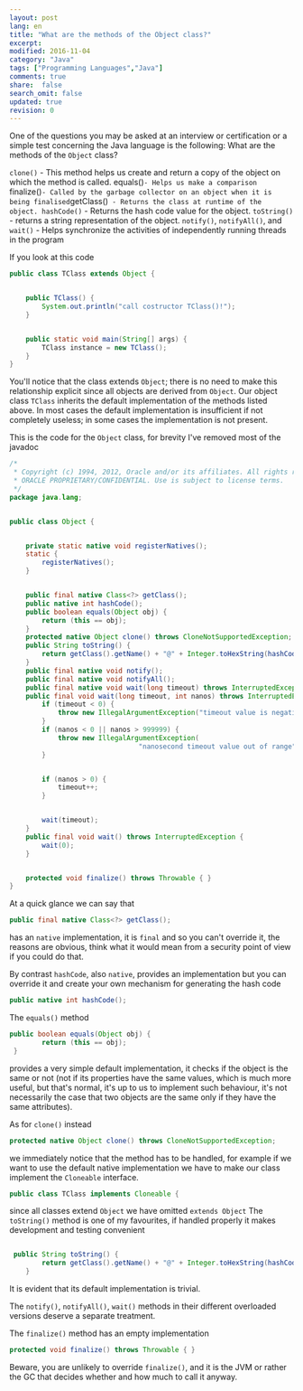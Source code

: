 ```yaml
---
layout: post
lang: en
title: "What are the methods of the Object class?"
excerpt: 
modified: 2016-11-04
category: "Java"
tags: ["Programming Languages","Java"]
comments: true
share:  false
search_omit: false
updated: true
revision: 0
---
```





One of the questions you may be asked at an interview or certification or a simple test concerning the Java language is the following:
What are the methods of the `Object` class?


`clone()` - This method helps us create and return a copy of the object on which the method is called.
equals()` - Helps us make a comparison 
`finalize()` - Called by the garbage collector on an object when it is being finalised
`getClass()` - Returns the class at runtime of the object.
hashCode()` - Returns the hash code value for the object.
`toString()` - returns a string representation of the object.
`notify()`, `notifyAll()`, and `wait()` - Helps synchronize the activities of independently running threads in the program 


If you look at this code

```java
public class TClass extends Object {


    public TClass() {
        System.out.println("call costructor TClass()!");
    }


    public static void main(String[] args) {
        TClass instance = new TClass();
    }
}
```


You'll notice that the class extends `Object`; there is no need to make this relationship explicit since all objects are derived from `Object`. Our object class `TClass` inherits the default implementation of the methods listed above. In most cases the default implementation is insufficient if not completely useless; in some cases the implementation is not present.


This is the code for the `Object` class, for brevity I've removed most of the javadoc

```java
/*
 * Copyright (c) 1994, 2012, Oracle and/or its affiliates. All rights reserved.
 * ORACLE PROPRIETARY/CONFIDENTIAL. Use is subject to license terms.
 */
package java.lang;


public class Object {


    private static native void registerNatives();
    static {
        registerNatives();
    }


    public final native Class<?> getClass();
    public native int hashCode();
    public boolean equals(Object obj) {
        return (this == obj);
    }
    protected native Object clone() throws CloneNotSupportedException;
    public String toString() {
        return getClass().getName() + "@" + Integer.toHexString(hashCode());
    }
    public final native void notify();
    public final native void notifyAll();
    public final native void wait(long timeout) throws InterruptedException;
    public final void wait(long timeout, int nanos) throws InterruptedException {
        if (timeout < 0) {
            throw new IllegalArgumentException("timeout value is negative");
        }
        if (nanos < 0 || nanos > 999999) {
            throw new IllegalArgumentException(
                                "nanosecond timeout value out of range");
        }


        if (nanos > 0) {
            timeout++;
        }


        wait(timeout);
    }
    public final void wait() throws InterruptedException {
        wait(0);
    }


    protected void finalize() throws Throwable { }
}
```

At a quick glance we can say that

```java
public final native Class<?> getClass();
```
has an `native` implementation, it is `final` and so you can't override it, the reasons are obvious, think what it would mean from a security point of view if you could do that.

By contrast `hashCode`, also `native`, provides an implementation but you can override it and create your own mechanism for generating the hash code

```java
public native int hashCode();
```


The `equals()` method

```java 
public boolean equals(Object obj) {
        return (this == obj);
 }
```

provides a very simple default implementation, it checks if the object is the same or not (not if its properties have the same values, which is much more useful, but that's normal, it's up to us to implement such behaviour, it's not necessarily the case that two objects are the same only if they have the same attributes).


As for `clone()` instead 

```java
protected native Object clone() throws CloneNotSupportedException;
```

we immediately notice that the method has to be handled, for example if we want to use the default native implementation we have to make our class implement the `Cloneable` interface.

```java
public class TClass implements Cloneable {
```

since all classes extend `Object` we have omitted `extends Object`
The `toString()` method is one of my favourites, if handled properly it makes development and testing convenient

```java

 public String toString() {
        return getClass().getName() + "@" + Integer.toHexString(hashCode());
    }
```

It is evident that its default implementation is trivial.


The `notify()`, `notifyAll()`, `wait()` methods in their different overloaded versions deserve a separate treatment.


The `finalize()` method has an empty implementation

```java
protected void finalize() throws Throwable { }
```

Beware, you are unlikely to override `finalize()`, and it is the JVM or rather the GC that decides whether and how much to call it anyway.